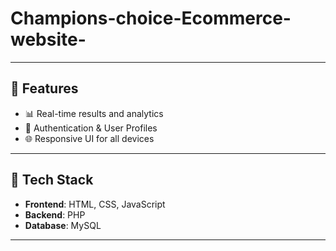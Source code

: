 # Champions-choice-Ecommerce-website-


---

## 🚀 Features

- 📊 Real-time results and analytics
- 🔐 Authentication & User Profiles
- 🌐 Responsive UI for all devices

---

## 🧰 Tech Stack

- **Frontend**: HTML, CSS, JavaScript
- **Backend**:  PHP 
- **Database**: MySQL


---

